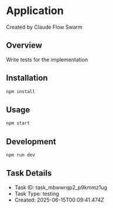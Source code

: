 # Application

Created by Claude Flow Swarm

## Overview
Write tests for the implementation

## Installation
```bash
npm install
```

## Usage
```bash
npm start
```

## Development
```bash
npm run dev
```

## Task Details
- Task ID: task_mbwwrqp2_p9kmmz1ug
- Task Type: testing
- Created: 2025-06-15T00:09:41.474Z
